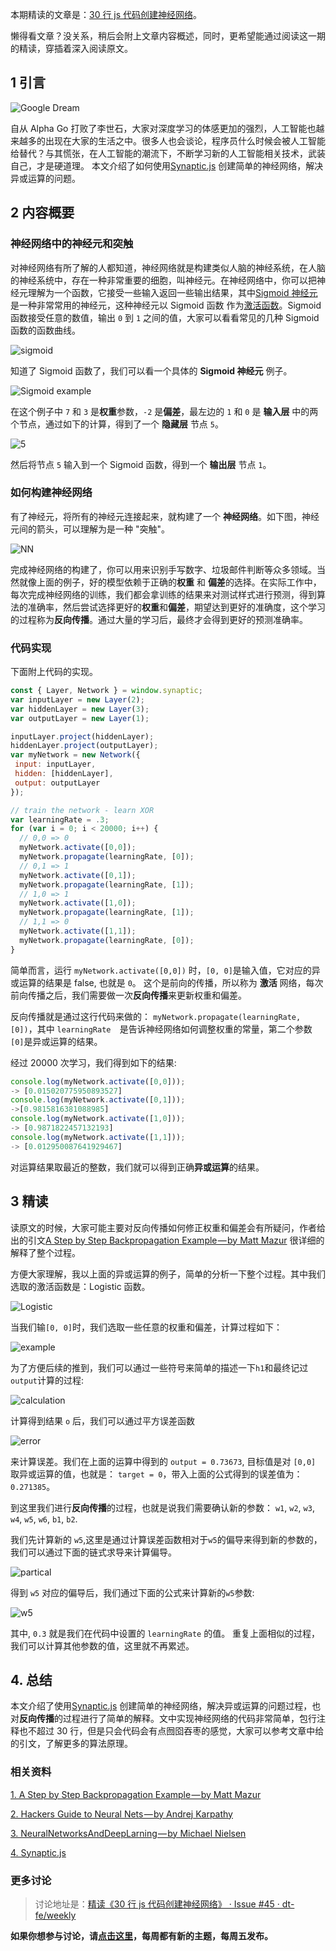 本期精读的文章是：[30 行 js 代码创建神经网络](https://medium.freecodecamp.org/how-to-create-a-neural-network-in-javascript-in-only-30-lines-of-code-343dafc50d49)。

懒得看文章？没关系，稍后会附上文章内容概述，同时，更希望能通过阅读这一期的精读，穿插着深入阅读原文。

## 1 引言
![Google Dream](https://cdn-images-1.medium.com/max/2000/1*Z6kowWUGajls6aYusTy4oA.jpeg)

自从 Alpha Go 打败了李世石，大家对深度学习的体感更加的强烈，人工智能也越来越多的出现在大家的生活之中。很多人也会谈论，程序员什么时候会被人工智能给替代？与其慌张，在人工智能的潮流下，不断学习新的人工智能相关技术，武装自己，才是硬道理。 本文介绍了如何使用[Synaptic.js](https://synaptic.juancazala.com/#/) 创建简单的神经网络，解决异或运算的问题。

## 2 内容概要

### 神经网络中的神经元和突触

对神经网络有所了解的人都知道，神经网络就是构建类似人脑的神经系统，在人脑的神经系统中，存在一种非常重要的细胞，叫神经元。在神经网络中，你可以把神经元理解为一个函数，它接受一些输入返回一些输出结果，其中[Sigmoid 神经元](https://en.wikipedia.org/wiki/Sigmoid_function)是一种非常常用的神经元，这种神经元以 Sigmoid 函数 作为[激活函数](https://www.zhihu.com/question/22334626)。Sigmoid 函数接受任意的数值，输出 `0` 到 `1` 之间的值，大家可以看看常见的几种 Sigmoid 函数的函数曲线。

![sigmoid](https://img.alicdn.com/tfs/TB1kwPfcOqAXuNjy1XdXXaYcVXa-1398-698.png)

知道了 Sigmoid 函数了，我们可以看一个具体的 **Sigmoid 神经元** 例子。

![Sigmoid example](https://img.alicdn.com/tfs/TB186N_ffDH8KJjy1XcXXcpdXXa-1478-626.png)

在这个例子中 `7` 和 `3` 是**权重**参数，`-2` 是**偏差**，最左边的 `1` 和 `0` 是 **输入层** 中的两个节点，通过如下的计算，得到了一个 **隐藏层** 节点 `5`。

![5](https://img.alicdn.com/tfs/TB1bCjgcOqAXuNjy1XdXXaYcVXa-1342-420.png)

然后将节点 `5` 输入到一个 Sigmoid 函数，得到一个 **输出层** 节点 `1`。


### 如何构建神经网络

有了神经元，将所有的神经元连接起来，就构建了一个 **神经网络**。如下图，神经元间的箭头，可以理解为是一种 "突触"。

![NN](https://img.alicdn.com/tfs/TB1SZKXffDH8KJjy1XcXXcpdXXa-954-704.png)

完成神经网络的构建了，你可以用来识别手写数字、垃圾邮件判断等众多领域。当然就像上面的例子，好的模型依赖于正确的**权重** 和 **偏差**的选择。在实际工作中，每次完成神经网络的训练，我们都会拿训练的结果来对测试样式进行预测，得到算法的准确率，然后尝试选择更好的**权重**和**偏差**，期望达到更好的准确度，这个学习的过程称为**反向传播**。通过大量的学习后，最终才会得到更好的预测准确率。


### 代码实现

下面附上代码的实现。

```js
const { Layer, Network } = window.synaptic;
var inputLayer = new Layer(2);
var hiddenLayer = new Layer(3);
var outputLayer = new Layer(1);

inputLayer.project(hiddenLayer);
hiddenLayer.project(outputLayer);
var myNetwork = new Network({
 input: inputLayer,
 hidden: [hiddenLayer],
 output: outputLayer
});

// train the network - learn XOR
var learningRate = .3;
for (var i = 0; i < 20000; i++) {
  // 0,0 => 0
  myNetwork.activate([0,0]);
  myNetwork.propagate(learningRate, [0]);
  // 0,1 => 1
  myNetwork.activate([0,1]);
  myNetwork.propagate(learningRate, [1]);
  // 1,0 => 1
  myNetwork.activate([1,0]);
  myNetwork.propagate(learningRate, [1]);
  // 1,1 => 0
  myNetwork.activate([1,1]);
  myNetwork.propagate(learningRate, [0]);
}
```

简单而言，运行 `myNetwork.activate([0,0])` 时，`[0, 0]`是输入值，它对应的异或运算的结果是 false, 也就是 `0`。 这个是前向的传播，所以称为 **激活** 网络，每次前向传播之后，我们需要做一次**反向传播**来更新权重和偏差。

反向传播就是通过这行代码来做的： `myNetwork.propagate(learningRate, [0])`，其中 `learningRate	`是告诉神经网络如何调整权重的常量，第二个参数 `[0]`是异或运算的结果。

经过 20000 次学习，我们得到如下的结果:

```js
console.log(myNetwork.activate([0,0])); 
-> [0.015020775950893527]
console.log(myNetwork.activate([0,1]));
->[0.9815816381088985]
console.log(myNetwork.activate([1,0]));
-> [0.9871822457132193]
console.log(myNetwork.activate([1,1]));
-> [0.012950087641929467]
```

对运算结果取最近的整数，我们就可以得到正确**异或运算**的结果。
 
## 3 精读

读原文的时候，大家可能主要对反向传播如何修正权重和偏差会有所疑问，作者给出的引文[A Step by Step Backpropagation Example — by Matt Mazur](https://mattmazur.com/2015/03/17/a-step-by-step-backpropagation-example/) 很详细的解释了整个过程。

方便大家理解，我以上面的异或运算的例子，简单的分析一下整个过程。其中我们选取的激活函数是：Logistic 函数。

![Logistic](https://img.alicdn.com/tfs/TB1Pu1jffDH8KJjy1XcXXcpdXXa-506-112.png)

当我们输`[0, 0]`时，我们选取一些任意的权重和偏差，计算过程如下：

![example](https://img.alicdn.com/tfs/TB1KgbscOqAXuNjy1XdXXaYcVXa-1858-1206.png)

为了方便后续的推到，我们可以通过一些符号来简单的描述一下`h1`和最终记过`output`计算的过程:

![calculation](https://img.alicdn.com/tfs/TB1FsepffDH8KJjy1XcXXcpdXXa-704-376.png)


计算得到结果 `o` 后，我们可以通过平方误差函数

![error](https://img.alicdn.com/tfs/TB1dh2scOqAXuNjy1XdXXaYcVXa-552-128.png)

来计算误差。我们在上面的运算中得到的 `output = 0.73673`, 目标值是对 `[0,0]` 取异或运算的值，也就是： `target = 0`，带入上面的公式得到的误差值为： `0.271385`。


到这里我们进行**反向传播**的过程，也就是说我们需要确认新的参数： `w1`, `w2`, `w3`, `w4`, `w5`, `w6`, `b1`, `b2`.

我们先计算新的 `w5`,这里是通过计算误差函数相对于`w5`的偏导来得到新的参数的，我们可以通过下面的链式求导来计算偏导。

![partical](https://img.alicdn.com/tfs/TB1DGOnffDH8KJjy1XcXXcpdXXa-700-136.png)

得到 `w5` 对应的偏导后，我们通过下面的公式来计算新的`w5`参数:

![w5](https://img.alicdn.com/tfs/TB1DAqpffDH8KJjy1XcXXcpdXXa-518-132.png)

其中, `0.3` 就是我们在代码中设置的 `learningRate` 的值。 重复上面相似的过程，我们可以计算其他参数的值，这里就不再累述。


## 4. 总结

本文介绍了使用[Synaptic.js](https://synaptic.juancazala.com/#/) 创建简单的神经网络，解决异或运算的问题过程，也对**反向传播**的过程进行了简单的解释。文中实现神经网络的代码非常简单，包行注释也不超过 30 行，但是只会代码会有点囫囵吞枣的感觉，大家可以参考文章中给的引文，了解更多的算法原理。

### 相关资料

[1. A Step by Step Backpropagation Example — by Matt Mazur](https://mattmazur.com/2015/03/17/a-step-by-step-backpropagation-example/)

[2. Hackers Guide to Neural Nets — by Andrej Karpathy](http://karpathy.github.io/neuralnets/)

[3. NeuralNetworksAndDeepLarning — by Michael Nielsen](http://neuralnetworksanddeeplearning.com/chap1.html)

[4. Synaptic.js](https://github.com/cazala/synaptic)


### 更多讨论

> 讨论地址是：[精读《30 行 js 代码创建神经网络》 · Issue #45 · dt-fe/weekly](https://github.com/dt-fe/weekly/issues/45)

**如果你想参与讨论，请[点击这里](https://github.com/dt-fe/weekly)，每周都有新的主题，每周五发布。**
